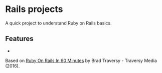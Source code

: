 # Rails projects

A quick project to understand Ruby on Rails basics.

<!-- <p align="center">
    <img src="screenshot.png">
</p> -->

## Features

-

Based on [Ruby On Rails In 60 Minutes](https://www.youtube.com/watch?v=pPy0GQJLZUM) by Brad Traversy - Traversy Media (2016).
